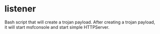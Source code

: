 # listener
Bash script that will create a trojan payload. After creating a trojan payload, it will start msfconsole and start simple HTTPServer.
